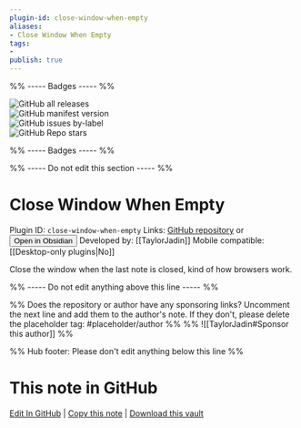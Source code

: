 ```yaml
---
plugin-id: close-window-when-empty
aliases:
- Close Window When Empty
tags: 
- 
publish: true
---
```


%% ----- Badges ----- %%

![GitHub all releases](https://img.shields.io/github/downloads/TaylorJadin/close-window-when-empty/total?color=573E7A&logo=github&style=for-the-badge)   
![GitHub manifest version](https://img.shields.io/github/manifest-json/v/TaylorJadin/close-window-when-empty?color=573E7A&logo=github&style=for-the-badge)   
![GitHub issues by-label](https://img.shields.io/github/issues/TaylorJadin/close-window-when-empty/help%20wanted?color=573E7A&logo=github&style=for-the-badge)   
![GitHub Repo stars](https://img.shields.io/github/stars/TaylorJadin/close-window-when-empty?color=573E7A&logo=github&style=for-the-badge)

%% ----- Badges ----- %%

%% ----- Do not edit this section ----- %%

# Close Window When Empty

Plugin ID: `close-window-when-empty`
Links: [GitHub repository](https://github.com/TaylorJadin/close-window-when-empty) or [<button id=HH>Open in Obsidian</button>](obsidian://show-plugin?id=close-window-when-empty)
Developed by: [[TaylorJadin]]
Mobile compatible: [[Desktop-only plugins|No]]

Close the window when the last note is closed, kind of how browsers work.

%% ----- Do not edit anything above this line ----- %% 

%% Does the repository or author have any sponsoring links? Uncomment the next line and add them to the author's note. If they don't, please delete the placeholder tag: #placeholder/author %%
%% ![[TaylorJadin#Sponsor this author]] %%

%% Hub footer: Please don't edit anything below this line %%

# This note in GitHub

<span class="git-footer">[Edit In GitHub](https://github.dev/obsidian-community/obsidian-hub/blob/main/02%20-%20Community%20Expansions/02.05%20All%20Community%20Expansions/Plugins/close-window-when-empty.md "git-hub-edit-note") | [Copy this note](https://raw.githubusercontent.com/obsidian-community/obsidian-hub/main/02%20-%20Community%20Expansions/02.05%20All%20Community%20Expansions/Plugins/close-window-when-empty.md "git-hub-copy-note") | [Download this vault](https://github.com/obsidian-community/obsidian-hub/archive/refs/heads/main.zip "git-hub-download-vault") </span>
